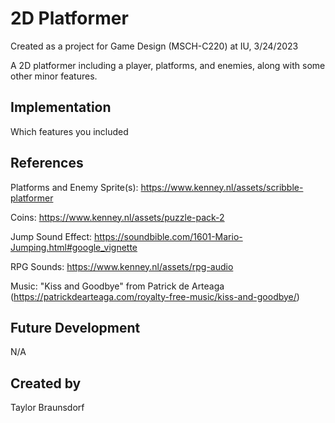 # 2D Platformer

Created as a project for Game Design (MSCH-C220) at IU, 3/24/2023

A 2D platformer including a player, platforms, and enemies, along with some other minor features. 

## Implementation
Which features you included

## References
  Platforms and Enemy Sprite(s): https://www.kenney.nl/assets/scribble-platformer

  Coins: https://www.kenney.nl/assets/puzzle-pack-2

  Jump Sound Effect: https://soundbible.com/1601-Mario-Jumping.html#google_vignette

  RPG Sounds: https://www.kenney.nl/assets/rpg-audio

  Music: "Kiss and Goodbye" from Patrick de Arteaga (https://patrickdearteaga.com/royalty-free-music/kiss-and-goodbye/)

## Future Development
N/A

## Created by
Taylor Braunsdorf

